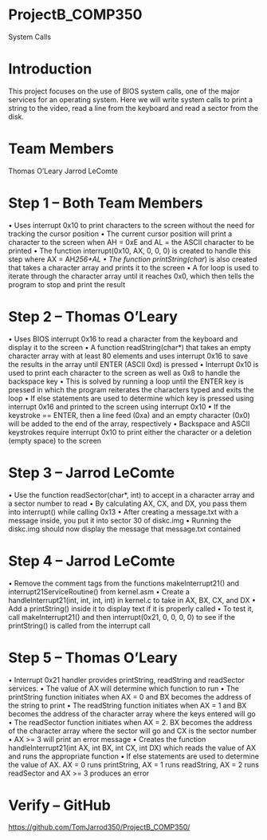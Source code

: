 # ProjectB_COMP350
System Calls

# Introduction

This project focuses on the use of BIOS system calls, one of the major services for an operating system.  Here we will write system calls to print a string to the video, read a line from the keyboard and read a sector from the disk.

# Team Members

Thomas O’Leary
Jarrod LeComte

# Step 1 – Both Team Members

•	Uses interrupt 0x10 to print characters to the screen without the need for tracking the cursor position
•	The current cursor position will print a character to the screen when AH = 0xE and AL = the ASCII character to be printed
•	The function interrupt(0x10, AX, 0, 0, 0) is created to handle this step where AX = AH*256+AL
•	The function printString(char*) is also created that takes a character array and prints it to the screen
•	A for loop is used to iterate through the character array until it reaches 0x0, which then tells the program to stop and print the result

# Step 2 – Thomas O’Leary

•	Uses BIOS interrupt 0x16 to read a character from the keyboard and display it to the screen
•	A function readString(char*) that takes an empty character array with at least 80 elements and uses interrupt 0x16 to save the results in the array until ENTER (ASCII 0xd) is pressed
•	Interrupt 0x10 is used to print each character to the screen as well as 0x8 to handle the backspace key
•	This is solved by running a loop until the ENTER key is pressed in which the program reiterates the characters typed and exits the loop
•	If else statements are used to determine which key is pressed using interrupt 0x16 and printed to the screen using interrupt 0x10
•	If the keystroke == ENTER, then a line feed (0xa) and an empty character (0x0) will be added to the end of the array, respectively
•	Backspace and ASCII keystrokes require interrupt 0x10 to print either the character or a deletion (empty space) to the screen

# Step 3 – Jarrod LeComte

•	Use the function readSector(char*, int) to accept in a character array and a sector number to read
•	By calculating AX, CX, and DX, you pass them into interrupt() while calling 0x13
•	After creating a message.txt with a message inside, you put it into sector 30 of diskc.img
•	Running the diskc.img should now display the message that message.txt contained

# Step 4 – Jarrod LeComte

•	Remove the comment tags from the functions makeInterrupt21() and interrupt21ServiceRoutine() from kernel.asm
•	Create a handleInterrupt21(int, int, int, int) in kernel.c to take in AX, BX, CX, and DX
•	Add a printString() inside it to display text if it is properly called
•	To test it, call makeInterrupt21() and then interrupt(0x21, 0, 0, 0, 0) to see if the printString() is called from the interrupt call

# Step 5 – Thomas O’Leary

•	Interrupt 0x21 handler provides printString, readString and readSector services.
•	The value of AX will determine which function to run
•	The printString function initiates when AX = 0 and BX becomes the address of the string to print
•	The readString function initiates when AX = 1 and BX becomes the address of the character array where the keys entered will go
•	The readSector function initiates when AX = 2. BX becomes the address of the character array where the sector will go and CX is the sector number
•	AX >= 3 will print an error message
•	Creates the function handleInterrupt21(int AX, int BX, int CX, int DX) which reads the value of AX and runs the appropriate function
•	If else statements are used to determine the value of AX. AX = 0 runs printString, AX = 1 runs readString, AX = 2 runs readSector and AX >= 3 produces an error

# Verify – GitHub 
https://github.com/TomJarrod350/ProjectB_COMP350/
